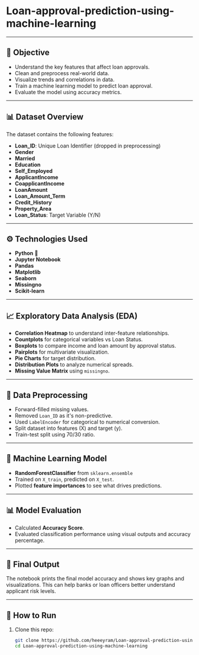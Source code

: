 # Loan-approval-prediction-using-machine-learning

---

## 📌 Objective

- Understand the key features that affect loan approvals.
- Clean and preprocess real-world data.
- Visualize trends and correlations in data.
- Train a machine learning model to predict loan approval.
- Evaluate the model using accuracy metrics.

---

## 📊 Dataset Overview

The dataset contains the following features:

- **Loan_ID**: Unique Loan Identifier (dropped in preprocessing)
- **Gender**
- **Married**
- **Education**
- **Self_Employed**
- **ApplicantIncome**
- **CoapplicantIncome**
- **LoanAmount**
- **Loan_Amount_Term**
- **Credit_History**
- **Property_Area**
- **Loan_Status**: Target Variable (Y/N)

---

## ⚙️ Technologies Used

- **Python** 🐍
- **Jupyter Notebook**
- **Pandas**
- **Matplotlib**
- **Seaborn**
- **Missingno**
- **Scikit-learn**

---

## 📈 Exploratory Data Analysis (EDA)

- **Correlation Heatmap** to understand inter-feature relationships.
- **Countplots** for categorical variables vs Loan Status.
- **Boxplots** to compare income and loan amount by approval status.
- **Pairplots** for multivariate visualization.
- **Pie Charts** for target distribution.
- **Distribution Plots** to analyze numerical spreads.
- **Missing Value Matrix** using `missingno`.

---

## 🧹 Data Preprocessing

- Forward-filled missing values.
- Removed `Loan_ID` as it's non-predictive.
- Used `LabelEncoder` for categorical to numerical conversion.
- Split dataset into features (X) and target (y).
- Train-test split using 70/30 ratio.

---

## 🤖 Machine Learning Model

- **RandomForestClassifier** from `sklearn.ensemble`
- Trained on `X_train`, predicted on `X_test`.
- Plotted **feature importances** to see what drives predictions.

---

## 📊 Model Evaluation

- Calculated **Accuracy Score**.
- Evaluated classification performance using visual outputs and accuracy percentage.

---

## 🔮 Final Output

The notebook prints the final model accuracy and shows key graphs and visualizations. This can help banks or loan officers better understand applicant risk levels.

---

## 🚀 How to Run

1. Clone this repo:
   ```bash
   git clone https://github.com/heeeyram/Loan-approval-prediction-using-machine-learning.git
   cd Loan-approval-prediction-using-machine-learning
